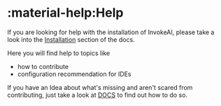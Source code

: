 # :material-help:Help

If you are looking for help with the installation of InvokeAI, please take a
look into the [Installation](../installation/index.md) section of the docs.

Here you will find help to topics like

-   how to contribute
-   configuration recommendation for IDEs

If you have an Idea about what's missing and aren't scared from contributing,
just take a look at [DOCS](./contributing/030_DOCS.md) to find out how to do so.
